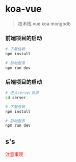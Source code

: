 # koa-vue

> 技术栈 vue koa mongodb

### 前端项目的启动

``` bash
# 下载依赖
npm install

# 启动服务
npm run dev
```
### 后端项目的启动

``` bash
# 进入server目录
cd server

# 下载依赖
npm install

# 启动服务
npm run dev
```
## s's
<label style="color:red">注意事项</label>
